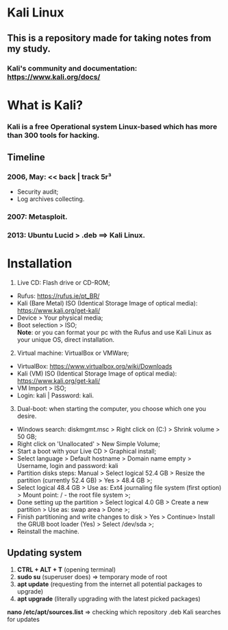 # Kali Linux

## This is a repository made for taking notes from my study.<br>

### Kali's community and documentation: https://www.kali.org/docs/

# What is Kali?
### Kali is a free Operational system Linux-based which has more than 300 tools for hacking.

## Timeline
### 2006, May: << back | track 5r³
- Security audit;
- Log archives collecting.

### 2007: Metasploit.<br>
### 2013: Ubuntu Lucid > .deb ==> Kali Linux.


# Installation

1. Live CD: Flash drive or CD-ROM;
- Rufus: https://rufus.ie/pt_BR/
- Kali (Bare Metal) ISO (Identical Storage Image of optical media): https://www.kali.org/get-kali/
- Device > Your physical media;
- Boot selection > ISO;<br>
**Note**: or you can format your pc with the Rufus and use Kali Linux as your unique OS, direct installation.

2. Virtual machine: VirtualBox or VMWare;
- VirtualBox: https://www.virtualbox.org/wiki/Downloads
- Kali (VM) ISO (Identical Storage Image of optical media): https://www.kali.org/get-kali/
- VM Import > ISO;
- Login: kali | Password: kali.

3. Dual-boot: when starting the computer, you choose which one you desire.
- Windows search: diskmgmt.msc > Right click on (C:) > Shrink volume > 50 GB;
- Right click on 'Unallocated' > New Simple Volume;
- Start a boot with your Live CD > Graphical install;
- Select language > Default hostname > Domain name empty > Username, login and password: kali 
- Partition disks steps: Manual > Select logical 52.4 GB > Resize the partition (currently 52.4 GB) > Yes > 48.4 GB >;
- Select logical 48.4 GB > Use as: Ext4 journaling file system (first option) > Mount point: / - the root file system >;
- Done setting up the partition > Select logical 4.0 GB > Create a new partition > Use as: swap area > Done >;
- Finish partitioning and write changes to disk > Yes > Continue> Install the GRUB boot loader (Yes) > Select /dev/sda >;
- Reinstall the machine.

## Updating system

1. **CTRL + ALT + T** (opening terminal) 
2. **sudo su** (superuser does) => temporary mode of root
3. **apt update** (requesting from the internet all potential packages to upgrade)
4. **apt upgrade** (literally upgrading with the latest picked packages)

**nano /etc/apt/sources.list** => checking which repository .deb Kali searches for updates

